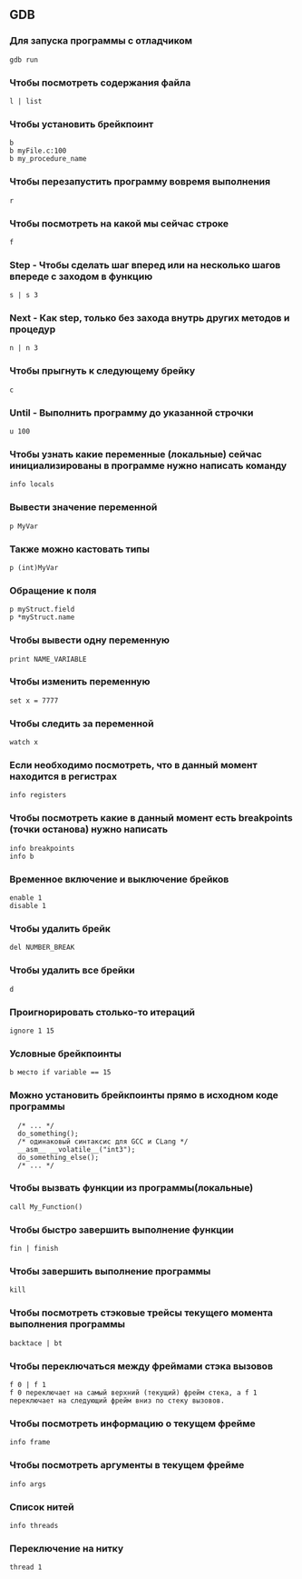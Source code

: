 ## GDB

### Для запуска программы с отладчиком 
```
gdb run
```
### Чтобы посмотреть содержания файла
```
l | list
```
### Чтобы установить брейкпоинт
```
b
b myFile.c:100
b my_procedure_name 
```
### Чтобы перезапустить программу вовремя выполнения
```
r
```
### Чтобы посмотреть на какой мы сейчас строке 
```
f
```
### Step - Чтобы сделать шаг вперед или на несколько шагов впереде с заходом в функцию
```
s | s 3
```
### Next - Как step, только без захода внутрь других методов и процедур
```
n | n 3
```
### Чтобы прыгнуть к следующему брейку 
```
c
```
### Until - Выполнить программу до указанной строчки
```
u 100
```
### Чтобы узнать какие переменные (локальные) сейчас инициализированы в программе нужно написать команду
```
info locals
```
### Вывести значение переменной
```
p MyVar
```
### Также можно кастовать типы 
```
p (int)MyVar
```
### Обращение к поля
```
p myStruct.field
p *myStruct.name
```
### Чтобы вывести одну переменную 
```
print NAME_VARIABLE
```
### Чтобы изменить переменную
```
set x = 7777
```
### Чтобы следить за переменной 
``` 
watch x
```
### Если необходимо посмотреть, что в данный момент находится в регистрах
```
info registers
```
### Чтобы посмотреть какие в данный момент есть breakpoints (точки останова) нужно написать 
```
info breakpoints
info b
```
### Временное включение и выключение брейков
```
enable 1
disable 1
```
### Чтобы удалить брейк 
```
del NUMBER_BREAK
```
### Чтобы удалить все брейки
```
d
```
### Проигнорировать столько-то итераций
```
ignore 1 15
```
### Условные брейкпоинты 
```
b место if variable == 15
```
### Можно установить брейкпоинты прямо в исходном коде программы
```
  /* ... */
  do_something();
  /* одинаковый синтаксис для GCC и CLang */
  __asm__ __volatile__("int3");
  do_something_else();
  /* ... */
```
### Чтобы вызвать функции из программы(локальные)   
```
call My_Function()
```
### Чтобы быстро завершить выполнение функции 
```
fin | finish
```
### Чтобы завершить выполнение программы 
```
kill
```
### Чтобы посмотреть стэковые трейсы текущего момента выполнения программы
```
backtace | bt
```
### Чтобы переключаться между фреймами стэка вызовов
```
f 0 | f 1
f 0 переключает на самый верхний (текущий) фрейм стека, а f 1 переключает на следующий фрейм вниз по стеку вызовов.
```
### Чтобы посмотреть информацию о текущем фрейме
```
info frame
```
### Чтобы посмотреть аргументы в текущем фрейме
```
info args
```
### Список нитей
```
info threads
```
### Переключение на нитку
```
thread 1
```






